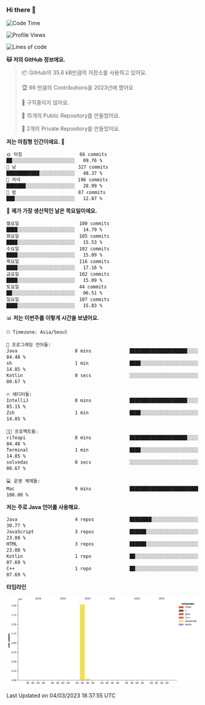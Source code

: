 ### Hi there 👋

<!--
**otm0937/otm0937** is a ✨ _special_ ✨ repository because its `README.md` (this file) appears on your GitHub profile.

Here are some ideas to get you started:

- 🔭 I’m currently working on ...
- 🌱 I’m currently learning ...
- 👯 I’m looking to collaborate on ...
- 🤔 I’m looking for help with ...
- 💬 Ask me about ...
- 📫 How to reach me: ...
- 😄 Pronouns: ...
- ⚡ Fun fact: ...
-->

  <!--START_SECTION:waka-->
![Code Time](http://img.shields.io/badge/Code%20Time-932%20hrs%209%20mins-blue)

![Profile Views](http://img.shields.io/badge/Profile%20Views-0-blue)

![Lines of code](https://img.shields.io/badge/%EC%A0%80%EB%8A%94%20%EC%97%AC%ED%83%9C%EA%B9%8C%EC%A7%80%20-20.7%20million%20%EC%A4%84%EC%9D%98%20%EC%BD%94%EB%93%9C%EB%A5%BC%20%EC%9E%91%EC%84%B1%ED%96%88%EC%96%B4%EC%9A%94.-blue)

**🐱 저의 GitHub 정보에요.** 

> 📦 GitHub의 35.6 kB만큼의 저장소를 사용하고 있어요. 
 > 
> 🏆 66 만큼의 Contributions을 2023년에 했어요
 > 
> 🚫 구직중이지 않아요.
 > 
> 📜 15개의 Public Repository를 만들었어요. 
 > 
> 🔑 2개의 Private Repository를 만들었어요. 
 > 
**저는 아침형 인간이에요. 🐤** 

```text
🌞 아침                     66 commits          ██░░░░░░░░░░░░░░░░░░░░░░░   09.76 % 
🌆 낮　                     327 commits         ████████████░░░░░░░░░░░░░   48.37 % 
🌃 저녁                     196 commits         ███████░░░░░░░░░░░░░░░░░░   28.99 % 
🌙 밤　                     87 commits          ███░░░░░░░░░░░░░░░░░░░░░░   12.87 % 
```
📅 **제가 가장 생산적인 날은 목요일이에요.** 

```text
월요일                      100 commits         ████░░░░░░░░░░░░░░░░░░░░░   14.79 % 
화요일                      105 commits         ████░░░░░░░░░░░░░░░░░░░░░   15.53 % 
수요일                      102 commits         ████░░░░░░░░░░░░░░░░░░░░░   15.09 % 
목요일                      116 commits         ████░░░░░░░░░░░░░░░░░░░░░   17.16 % 
금요일                      102 commits         ████░░░░░░░░░░░░░░░░░░░░░   15.09 % 
토요일                      44 commits          ██░░░░░░░░░░░░░░░░░░░░░░░   06.51 % 
일요일                      107 commits         ████░░░░░░░░░░░░░░░░░░░░░   15.83 % 
```


📊 **저는 이번주를 이렇게 시간을 보냈어요.** 

```text
🕑︎ Timezone: Asia/Seoul

💬 프로그래밍 언어들: 
Java                     8 mins              █████████████████████░░░░   84.48 % 
sh                       1 min               ████░░░░░░░░░░░░░░░░░░░░░   14.85 % 
Kotlin                   0 secs              ░░░░░░░░░░░░░░░░░░░░░░░░░   00.67 % 

🔥 에디터들: 
IntelliJ                 8 mins              █████████████████████░░░░   85.15 % 
Zsh                      1 min               ████░░░░░░░░░░░░░░░░░░░░░   14.85 % 

🐱‍💻 프로젝트들: 
rifeapi                  8 mins              █████████████████████░░░░   84.48 % 
Terminal                 1 min               ████░░░░░░░░░░░░░░░░░░░░░   14.85 % 
solvedac                 0 secs              ░░░░░░░░░░░░░░░░░░░░░░░░░   00.67 % 

💻 운영 체제들: 
Mac                      9 mins              █████████████████████████   100.00 % 
```

**저는 주로 Java 언어를 사용해요.** 

```text
Java                     4 repos             ████████░░░░░░░░░░░░░░░░░   30.77 % 
JavaScript               3 repos             ██████░░░░░░░░░░░░░░░░░░░   23.08 % 
HTML                     3 repos             ██████░░░░░░░░░░░░░░░░░░░   23.08 % 
Kotlin                   1 repo              ██░░░░░░░░░░░░░░░░░░░░░░░   07.69 % 
C++                      1 repo              ██░░░░░░░░░░░░░░░░░░░░░░░   07.69 % 
```



**타임라인**

![Lines of Code chart](https://raw.githubusercontent.com/otm0937/otm0937/main/assets/bar_graph.png)


 Last Updated on 04/03/2023 18:37:55 UTC
<!--END_SECTION:waka-->
